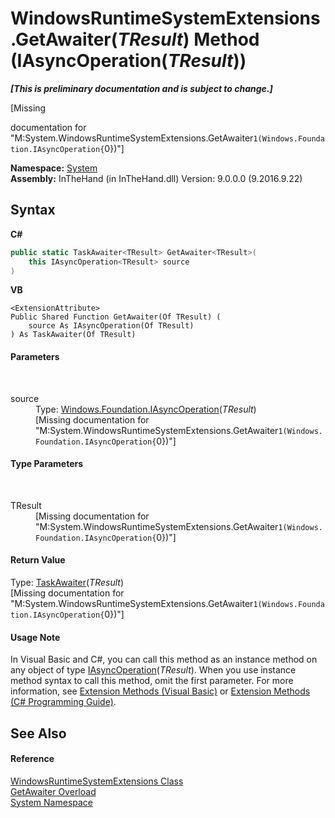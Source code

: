 # WindowsRuntimeSystemExtensions.GetAwaiter(*TResult*) Method (IAsyncOperation(*TResult*))
 _**\[This is preliminary documentation and is subject to change.\]**_

\[Missing <summary> documentation for "M:System.WindowsRuntimeSystemExtensions.GetAwaiter``1(Windows.Foundation.IAsyncOperation{``0})"\]

**Namespace:**&nbsp;<a href="N_System">System</a><br />**Assembly:**&nbsp;InTheHand (in InTheHand.dll) Version: 9.0.0.0 (9.2016.9.22)

## Syntax

**C#**<br />
``` C#
public static TaskAwaiter<TResult> GetAwaiter<TResult>(
	this IAsyncOperation<TResult> source
)

```

**VB**<br />
``` VB
<ExtensionAttribute>
Public Shared Function GetAwaiter(Of TResult) ( 
	source As IAsyncOperation(Of TResult)
) As TaskAwaiter(Of TResult)
```


#### Parameters
&nbsp;<dl><dt>source</dt><dd>Type: <a href="T_Windows_Foundation_IAsyncOperation_1">Windows.Foundation.IAsyncOperation</a>(*TResult*)<br />\[Missing <param name="source"/> documentation for "M:System.WindowsRuntimeSystemExtensions.GetAwaiter``1(Windows.Foundation.IAsyncOperation{``0})"\]</dd></dl>

#### Type Parameters
&nbsp;<dl><dt>TResult</dt><dd>\[Missing <typeparam name="TResult"/> documentation for "M:System.WindowsRuntimeSystemExtensions.GetAwaiter``1(Windows.Foundation.IAsyncOperation{``0})"\]</dd></dl>

#### Return Value
Type: <a href="http://msdn2.microsoft.com/en-us/library/hh138386" target="_blank">TaskAwaiter</a>(*TResult*)<br />\[Missing <returns> documentation for "M:System.WindowsRuntimeSystemExtensions.GetAwaiter``1(Windows.Foundation.IAsyncOperation{``0})"\]

#### Usage Note
In Visual Basic and C#, you can call this method as an instance method on any object of type <a href="T_Windows_Foundation_IAsyncOperation_1">IAsyncOperation</a>(*TResult*). When you use instance method syntax to call this method, omit the first parameter. For more information, see <a href="http://msdn.microsoft.com/en-us/library/bb384936.aspx">Extension Methods (Visual Basic)</a> or <a href="http://msdn.microsoft.com/en-us/library/bb383977.aspx">Extension Methods (C# Programming Guide)</a>.

## See Also


#### Reference
<a href="T_System_WindowsRuntimeSystemExtensions">WindowsRuntimeSystemExtensions Class</a><br /><a href="Overload_System_WindowsRuntimeSystemExtensions_GetAwaiter">GetAwaiter Overload</a><br /><a href="N_System">System Namespace</a><br />